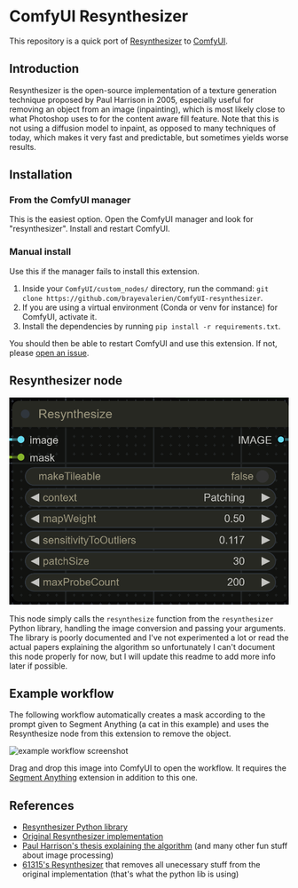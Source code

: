 # ComfyUI Resynthesizer
This repository is a quick port of [Resynthesizer](https://github.com/bootchk/resynthesizer) to [ComfyUI](https://github.com/comfyanonymous/ComfyUI).

## Introduction
Resynthesizer is the open-source implementation of a texture generation technique proposed by Paul Harrison in 2005, especially useful for removing an object from an image (inpainting), which is most likely close to what Photoshop uses to for the content aware fill feature. Note that this is not using a diffusion model to inpaint, as opposed to many techniques of today, which makes it very fast and predictable, but sometimes yields worse results.

## Installation
### From the ComfyUI manager
This is the easiest option. Open the ComfyUI manager and look for "resynthesizer". Install and restart ComfyUI.

### Manual install
Use this if the manager fails to install this extension.
1. Inside your `ComfyUI/custom_nodes/` directory, run the command: `git clone https://github.com/brayevalerien/ComfyUI-resynthesizer`.
2. If you are using a virtual environment (Conda or venv for instance) for ComfyUI, activate it.
3. Install the dependencies by running `pip install -r requirements.txt`.

You should then be able to restart ComfyUI and use this extension. If not, please [open an issue](https://github.com/brayevalerien/ComfyUI-resynthesizer/issues).

## Resynthesizer node
![preview of the node](assets/resynthesize_node.png)

This node simply calls the `resynthesize` function from the `resynthesizer` Python library, handling the image conversion and passing your arguments. The library is poorly documented and I've not experimented a lot or read the actual papers explaining the algorithm so unfortunately I can't document this node properly for now, but I will update this readme to add more info later if possible.

## Example workflow
The following workflow automatically creates a mask according to the prompt given to Segment Anything (a cat in this example) and uses the Resynthesize node from this extension to remove the object.

![example workflow screenshot](assets/inpainting_workflow.png)

Drag and drop this image into ComfyUI to open the workflow. It requires the [Segment Anything](https://github.com/storyicon/comfyui_segment_anything) extension in addition to this one.

## References
- [Resynthesizer Python library](https://github.com/light-and-ray/resynthesizer-python-lib)
- [Original Resynthesizer implementation](https://github.com/bootchk/resynthesizer)
- [Paul Harrison's thesis explaining the algorithm](http://www.logarithmic.net/pfh/thesis) (and many other fun stuff about image processing)
- [61315's Resynthesizer](https://github.com/61315/resynthesizer/tree/master) that removes all unecessary stuff from the original implementation (that's what the python lib is using)
